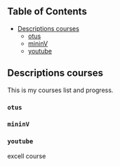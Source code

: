 ## Table of Contents

- [Descriptions courses](#descriptions-courses)
  - [otus](#motus)
  - [mininV](#mininV)
  - [youtube](#youtube)
  
## Descriptions courses

This is my courses list and progress.
  
### `otus` 
  
### `mininV`

### `youtube`

excell course
